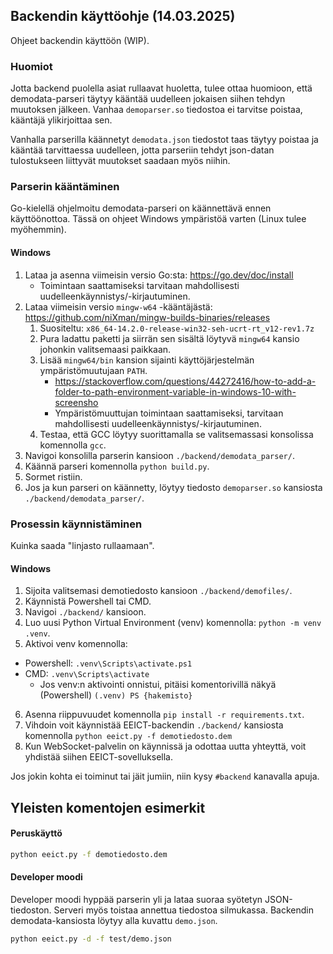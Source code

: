 ## Backendin käyttöohje (14.03.2025)

Ohjeet backendin käyttöön (WIP).
### Huomiot

Jotta backend puolella asiat rullaavat huoletta, tulee ottaa huomioon, että demodata-parseri täytyy kääntää uudelleen jokaisen siihen tehdyn muutoksen jälkeen. Vanhaa `demoparser.so` tiedostoa ei tarvitse poistaa, kääntäjä ylikirjoittaa sen.

Vanhalla parserilla käännetyt `demodata.json` tiedostot taas täytyy poistaa ja kääntää tarvittaessa uudelleen, jotta parseriin tehdyt json-datan tulostukseen liittyvät muutokset saadaan myös niihin.
### Parserin kääntäminen

Go-kielellä ohjelmoitu demodata-parseri on käännettävä ennen käyttöönottoa. Tässä on ohjeet Windows ympäristöä varten (Linux tulee myöhemmin).
#### Windows

1. Lataa ja asenna viimeisin versio Go\:sta: https://go.dev/doc/install
    - Toimintaan saattamiseksi tarvitaan mahdollisesti uudelleenkäynnistys/-kirjautuminen.
2. Lataa viimeisin versio `mingw-w64` -kääntäjästä: https://github.com/niXman/mingw-builds-binaries/releases
    1. Suositeltu: `x86_64-14.2.0-release-win32-seh-ucrt-rt_v12-rev1.7z`
    2. Pura ladattu paketti ja siirrän sen sisältä löytyvä `mingw64` kansio johonkin valitsemaasi paikkaan.
    3. Lisää `mingw64/bin` kansion sijainti käyttöjärjestelmän ympäristömuutujaan `PATH`.
        - https://stackoverflow.com/questions/44272416/how-to-add-a-folder-to-path-environment-variable-in-windows-10-with-screensho
        - Ympäristömuuttujan toimintaan saattamiseksi, tarvitaan mahdollisesti uudelleenkäynnistys/-kirjautuminen.
    4. Testaa, että GCC löytyy suorittamalla se valitsemassasi konsolissa komennolla `gcc`.
3. Navigoi konsolilla parserin kansioon `./backend/demodata_parser/`.
4. Käännä parseri komennolla `python build.py`.
5. Sormet ristiin.
6. Jos ja kun parseri on käännetty, löytyy tiedosto `demoparser.so` kansiosta `./backend/demodata_parser/`.

### Prosessin käynnistäminen

Kuinka saada "linjasto rullaamaan".
#### Windows

1. Sijoita valitsemasi demotiedosto kansioon `./backend/demofiles/`.
2. Käynnistä Powershell tai CMD.
3. Navigoi `./backend/` kansioon.
4. Luo uusi Python Virtual Environment (venv) komennolla: `python -m venv .venv`.
5. Aktivoi venv komennolla:
  - Powershell: `.venv\Scripts\activate.ps1`
  - CMD: `.venv\Scripts\activate`
    - Jos venv:n aktivointi onnistui, pitäisi komentorivillä näkyä (Powershell) `(.venv) PS {hakemisto}`
6. Asenna riippuvuudet komennolla `pip install -r requirements.txt`.
7. Vihdoin voit käynnistää EEICT-backendin `./backend/` kansiosta komennolla `python eeict.py -f demotiedosto.dem`
8. Kun WebSocket-palvelin on käynnissä ja odottaa uutta yhteyttä, voit yhdistää siihen EEICT-sovelluksella.

Jos jokin kohta ei toiminut tai jäit jumiin, niin kysy `#backend` kanavalla apuja.

## Yleisten komentojen esimerkit

#### Peruskäyttö

```sh
python eeict.py -f demotiedosto.dem
```

#### Developer moodi

Developer moodi hyppää parserin yli ja lataa suoraa syötetyn JSON-tiedoston. Serveri myös toistaa annettua tiedostoa silmukassa. Backendin demodata-kansiosta löytyy alla kuvattu `demo.json`.

```sh
python eeict.py -d -f test/demo.json
```